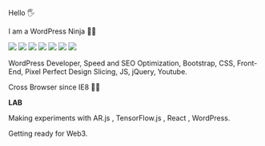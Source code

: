 Hello 🖐

I am a WordPress Ninja 🐱‍👤 

![](https://img.shields.io/badge/WordPress-4854F7.svg)
![](https://img.shields.io/badge/Bootstrap-60C4FA.svg)
![](https://img.shields.io/badge/CSS-ABFA71.svg)
![](https://img.shields.io/badge/JS-e35656.svg)
![](https://img.shields.io/badge/jQuery-B537D4.svg)
![](https://img.shields.io/badge/SEO-5298EB.svg)
![](https://img.shields.io/badge/Design_Slicing-EB41D9.svg)



WordPress Developer, Speed and SEO Optimization, Bootstrap, CSS, Front-End, Pixel Perfect Design Slicing, JS, jQuery, Youtube.

Cross Browser since IE8 🐱‍👤


**LAB**

Making experiments with AR.js , TensorFlow.js , React , WordPress.

Getting ready for Web3.
  
 
 
 
